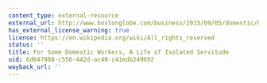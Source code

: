 ```yaml
---
content_type: external-resource
external_url: http://www.bostonglobe.com/business/2015/09/05/domestic/QPgC2J1fczxkPVQl2ZxF8M/story.html
has_external_license_warning: true
license: https://en.wikipedia.org/wiki/All_rights_reserved
status: ''
title: For Some Domestic Workers, A Life of Isolated Servitude
uid: 6d647988-c556-442d-ac40-c41edb249692
wayback_url: ''
---
```

